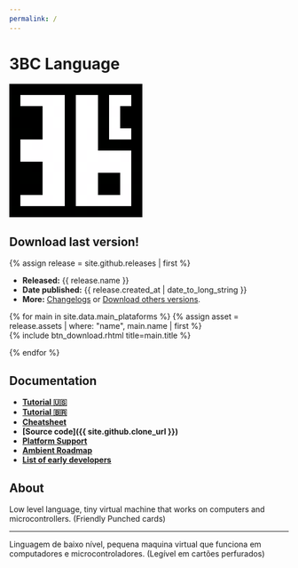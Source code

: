 ```yaml
---
permalink: /
---
```


# 3BC Language

<section class="row">
<div class="col s12 m6" markdown="1">

![3BC LANGUAGE LOGO ><](images/3bc-logo-mid.png)

</div>
<div class="col s12 m6" markdown="1">

## Download last version!

{% assign release = site.github.releases | first %}

 * **Released:** {{ release.name }}
 * **Date published:** {{ release.created_at | date_to_long_string }}
 * **More:** [Changelogs](download) or [Download others versions](download).


<div class="row">
{% for main in site.data.main_plataforms %}
{% assign asset = release.assets | where: "name",  main.name | first %}

<div class="col s12 m4">
{% include btn_download.rhtml title=main.title %}
</div>

{% endfor %}
</div>
</div>
</section>

<section class="row">
<div class="col s12 m6 push-m6" markdown="1">

## Documentation ##

* **[Tutorial :us:](guide/tutorial-en-us)**
* **[Tutorial :brazil:](guide/tutorial-pt-br)**
* **[Cheatsheet](guide/cheatsheet)**
* **[Source code]({{ site.github.clone_url }})**
* **[Platform Support](support)**
* **[Ambient Roadmap](extra/roadmap)**
* **[List of early developers](extra/early-adopters)**

</div>
<div class="col s12 m6 pull-m6" markdown="1">

## About ##

Low level language, tiny virtual machine that works on computers and microcontrollers. (Friendly Punched cards)

-------------------------------------------

Linguagem de baixo nível, pequena maquina virtual que funciona em computadores e microcontroladores. (Legível em cartões perfurados)

</div>
</section>
